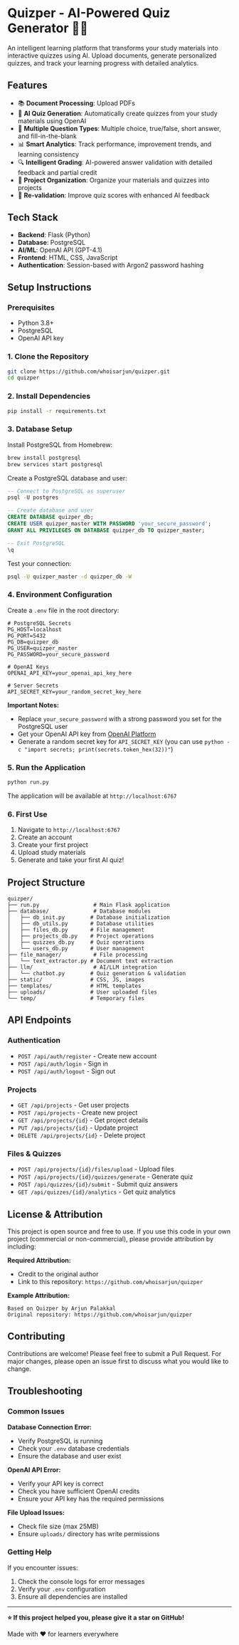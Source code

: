 # Quizper - AI-Powered Quiz Generator 🧠✨

An intelligent learning platform that transforms your study materials into interactive quizzes using AI. Upload documents, generate personalized quizzes, and track your learning progress with detailed analytics.

## Features

- 📚 **Document Processing**: Upload PDFs
- 🤖 **AI Quiz Generation**: Automatically create quizzes from your study materials using OpenAI
- 🎯 **Multiple Question Types**: Multiple choice, true/false, short answer, and fill-in-the-blank
- 📊 **Smart Analytics**: Track performance, improvement trends, and learning consistency
- 🔍 **Intelligent Grading**: AI-powered answer validation with detailed feedback and partial credit
- 📁 **Project Organization**: Organize your materials and quizzes into projects
- 🔄 **Re-validation**: Improve quiz scores with enhanced AI feedback

## Tech Stack

- **Backend**: Flask (Python)
- **Database**: PostgreSQL
- **AI/ML**: OpenAI API (GPT-4.1)
- **Frontend**: HTML, CSS, JavaScript
- **Authentication**: Session-based with Argon2 password hashing

## Setup Instructions

### Prerequisites
- Python 3.8+
- PostgreSQL
- OpenAI API key

### 1. Clone the Repository
```bash
git clone https://github.com/whoisarjun/quizper.git
cd quizper
```

### 2. Install Dependencies
```bash
pip install -r requirements.txt
```

### 3. Database Setup
Install PostgreSQL from Homebrew:
```bash
brew install postgresql
brew services start postgresql
```

Create a PostgreSQL database and user:

```sql
-- Connect to PostgreSQL as superuser
psql -U postgres

-- Create database and user
CREATE DATABASE quizper_db;
CREATE USER quizper_master WITH PASSWORD 'your_secure_password';
GRANT ALL PRIVILEGES ON DATABASE quizper_db TO quizper_master;

-- Exit PostgreSQL
\q
```

Test your connection:
```bash
psql -U quizper_master -d quizper_db -W
```

### 4. Environment Configuration
Create a `.env` file in the root directory:

```env
# PostgreSQL Secrets
PG_HOST=localhost
PG_PORT=5432
PG_DB=quizper_db
PG_USER=quizper_master
PG_PASSWORD=your_secure_password

# OpenAI Keys
OPENAI_API_KEY=your_openai_api_key_here

# Server Secrets
API_SECRET_KEY=your_random_secret_key_here
```

**Important Notes:**
- Replace `your_secure_password` with a strong password you set for the PostgreSQL user
- Get your OpenAI API key from [OpenAI Platform](https://platform.openai.com/api-keys)
- Generate a random secret key for `API_SECRET_KEY` (you can use `python -c "import secrets; print(secrets.token_hex(32))"`)

### 5. Run the Application
```bash
python run.py
```

The application will be available at `http://localhost:6767`

### 6. First Use
1. Navigate to `http://localhost:6767`
2. Create an account
3. Create your first project
4. Upload study materials
5. Generate and take your first AI quiz!

## Project Structure
```
quizper/
├── run.py                 # Main Flask application
├── database/              # Database modules
│   ├── db_init.py        # Database initialization
│   ├── db_utils.py       # Database utilities
│   ├── files_db.py       # File management
│   ├── projects_db.py    # Project operations
│   ├── quizzes_db.py     # Quiz operations
│   └── users_db.py       # User management
├── file_manager/          # File processing
│   └── text_extractor.py # Document text extraction
├── llm/                   # AI/LLM integration
│   └── chatbot.py        # Quiz generation & validation
├── static/               # CSS, JS, images
├── templates/            # HTML templates
├── uploads/              # User uploaded files
└── temp/                 # Temporary files
```

## API Endpoints

### Authentication
- `POST /api/auth/register` - Create new account
- `POST /api/auth/login` - Sign in
- `POST /api/auth/logout` - Sign out

### Projects
- `GET /api/projects` - Get user projects
- `POST /api/projects` - Create new project
- `GET /api/projects/{id}` - Get project details
- `PUT /api/projects/{id}` - Update project
- `DELETE /api/projects/{id}` - Delete project

### Files & Quizzes
- `POST /api/projects/{id}/files/upload` - Upload files
- `POST /api/projects/{id}/quizzes/generate` - Generate quiz
- `POST /api/quizzes/{id}/submit` - Submit quiz answers
- `GET /api/quizzes/{id}/analytics` - Get quiz analytics

## License & Attribution

This project is open source and free to use. If you use this code in your own project (commercial or non-commercial), please provide attribution by including:

**Required Attribution:**
- Credit to the original author
- Link to this repository: `https://github.com/whoisarjun/quizper`

**Example Attribution:**
```
Based on Quizper by Arjun Palakkal
Original repository: https://github.com/whoisarjun/quizper
```

## Contributing

Contributions are welcome! Please feel free to submit a Pull Request. For major changes, please open an issue first to discuss what you would like to change.

## Troubleshooting

### Common Issues

**Database Connection Error:**
- Verify PostgreSQL is running
- Check your `.env` database credentials
- Ensure the database and user exist

**OpenAI API Error:**
- Verify your API key is correct
- Check you have sufficient OpenAI credits
- Ensure your API key has the required permissions

**File Upload Issues:**
- Check file size (max 25MB)
- Ensure `uploads/` directory has write permissions

### Getting Help

If you encounter issues:
1. Check the console logs for error messages
2. Verify your `.env` configuration
3. Ensure all dependencies are installed

---

**⭐ If this project helped you, please give it a star on GitHub!**

Made with ❤️ for learners everywhere
